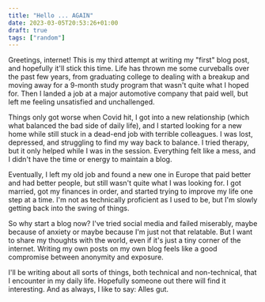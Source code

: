 ```yaml
---
title: "Hello ... AGAIN"
date: 2023-03-05T20:53:26+01:00
draft: true
tags: ["random"]
---
```


Greetings, internet! This is my third attempt at writing my "first" blog post, and hopefully it'll stick this time. Life has thrown me some curveballs over the past few years, from graduating college to dealing with a breakup and moving away for a 9-month study program that wasn't quite what I hoped for. Then I landed a job at a major automotive company that paid well, but left me feeling unsatisfied and unchallenged.

Things only got worse when Covid hit, I got into a new relationship (which what balanced the bad side of daily life), and I started looking for a new home while still stuck in a dead-end job with terrible colleagues. I was lost, depressed, and struggling to find my way back to balance. I tried therapy, but it only helped while I was in the session. Everything felt like a mess, and I didn't have the time or energy to maintain a blog.

Eventually, I left my old job and found a new one in Europe that paid better and had better people, but still wasn't quite what I was looking for. I got married, got my finances in order, and started trying to improve my life one step at a time. I'm not as technically proficient as I used to be, but I'm slowly getting back into the swing of things.

So why start a blog now? I've tried social media and failed miserably, maybe because of anxiety or maybe because I'm just not that relatable. But I want to share my thoughts with the world, even if it's just a tiny corner of the internet. Writing my own posts on my own blog feels like a good compromise between anonymity and exposure.

I'll be writing about all sorts of things, both technical and non-technical, that I encounter in my daily life. Hopefully someone out there will find it interesting. And as always, I like to say: Alles gut.
